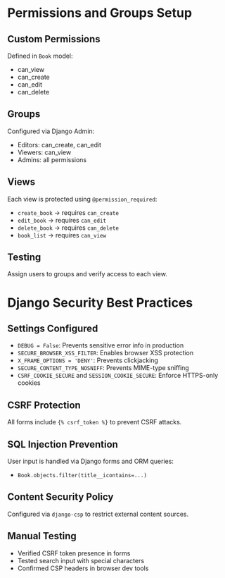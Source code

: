 # Permissions and Groups Setup

## Custom Permissions
Defined in `Book` model:
- can_view
- can_create
- can_edit
- can_delete

## Groups
Configured via Django Admin:
- Editors: can_create, can_edit
- Viewers: can_view
- Admins: all permissions

## Views
Each view is protected using `@permission_required`:
- `create_book` → requires `can_create`
- `edit_book` → requires `can_edit`
- `delete_book` → requires `can_delete`
- `book_list` → requires `can_view`

## Testing
Assign users to groups and verify access to each view.

# Django Security Best Practices

## Settings Configured
- `DEBUG = False`: Prevents sensitive error info in production
- `SECURE_BROWSER_XSS_FILTER`: Enables browser XSS protection
- `X_FRAME_OPTIONS = 'DENY'`: Prevents clickjacking
- `SECURE_CONTENT_TYPE_NOSNIFF`: Prevents MIME-type sniffing
- `CSRF_COOKIE_SECURE` and `SESSION_COOKIE_SECURE`: Enforce HTTPS-only cookies

## CSRF Protection
All forms include `{% csrf_token %}` to prevent CSRF attacks.

## SQL Injection Prevention
User input is handled via Django forms and ORM queries:
- `Book.objects.filter(title__icontains=...)`

## Content Security Policy
Configured via `django-csp` to restrict external content sources.

## Manual Testing
- Verified CSRF token presence in forms
- Tested search input with special characters
- Confirmed CSP headers in browser dev tools
